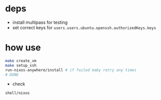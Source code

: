 # deps

- install multipass for testing
- set correct keys for `users.users.ubuntu.openssh.authorizedKeys.keys`

# how use

```bash
make create_vm
make setup_ssh
run-nixos-anywhere/install # if failed maby retry any times
# DONE
```
- check

```bash
shell/nixos
```
